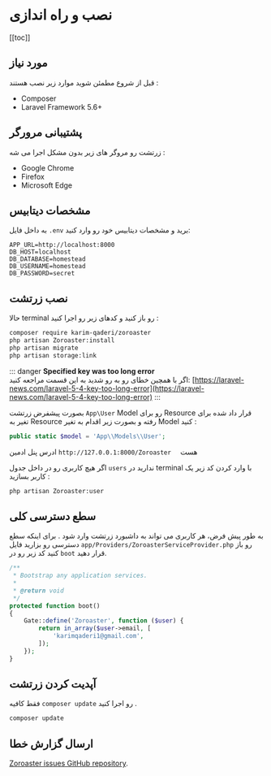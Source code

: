 # نصب و راه اندازی 

[[toc]]

## مورد نیاز 

قبل از شروع مطمئن شوید موارد زیر نصب هستند :

-   Composer
-   Laravel Framework 5.6+

## پشتیبانی مرورگر 

زرتشت رو مروگر های زیر بدون مشکل اجرا می شه :

-   Google Chrome
-   Firefox
-   Microsoft Edge

## مشخصات دیتابیس 
به داخل فایل `.env` برید و مشخصات دیتابیس خود رو وارد کنید:

```text
APP_URL=http://localhost:8000
DB_HOST=localhost
DB_DATABASE=homestead
DB_USERNAME=homestead
DB_PASSWORD=secret
```
## نصب زرتشت 

 حالا terminal رو باز کنید و کدهای زیر رو اجرا کنید :

```bash
composer require karim-qaderi/zoroaster
php artisan Zoroaster:install
php artisan migrate
php artisan storage:link
```

::: danger
**Specified key was too long error**  
اگر با همچین خطای رو به رو شدید به این قسمت مراجعه کنید: [https://laravel-news.com/laravel-5-4-key-too-long-error](https://laravel-news.com/laravel-5-4-key-too-long-error)
:::


بصورت پیشفرض زرتشت  `App\User` Model رو برای Resource قرار داد شده برای تغیر به Resource رفته و بصورت زیر اقدام به تغیر Model کنید :

```php
public static $model = 'App\\Models\\User';
```

ادرس پنل ادمین `http://127.0.0.1:8000/Zoroaster  ` هست


اگر هیچ کاربری رو در داخل جدول `users` ندارید در terminal با وارد کردن کد زیر یک کاربر بسازید :

```bash
php artisan Zoroaster:user
```

## سطع دسترسی کلی 

به طور پیش فرض، هر کاربری می تواند به داشبورد زرتشت وارد شود .
برای اینکه سطع دسترسی رو بزارید فایل `app/Providers/ZoroasterServiceProvider.php` رو باز کنید کد زیر رو در `boot` قرار دهید. 

```php
/**
 * Bootstrap any application services.
 *
 * @return void
 */
protected function boot()
{
    Gate::define('Zoroaster', function ($user) {
        return in_array($user->email, [
            'karimqaderi1@gmail.com',
        ]);
    });
}
```

##  آپدیت کردن زرتشت 

فقط کافیه `composer update` رو اجرا کنید .

```bash
composer update
```

## ارسال گزارش خطا 

 [Zoroaster issues GitHub repository](https://github.com/KarimQaderi/zoroaster-docs/issues).
